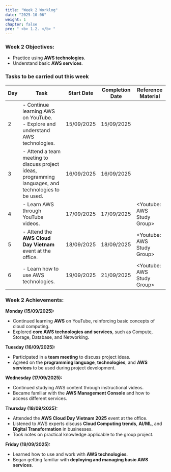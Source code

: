 ```yaml
---
title: "Week 2 Worklog"
date: "2025-10-06"
weight: 1
chapter: false
pre: " <b> 1.2. </b> "
---
```


### Week 2 Objectives:

* Practice using **AWS technologies**.
* Understand basic **AWS services**.

### Tasks to be carried out this week
| Day | Task                                                                                                      | Start Date   | Completion Date | Reference Material         |
| --- |-----------------------------------------------------------------------------------------------------------|--------------|-----------------|----------------------------|
| 2   | - Continue learning AWS on YouTube. <br> - Explore and understand AWS technologies.                       | 15/09/2025   | 15/09/2025      |                            |
| 3   | - Attend a team meeting to discuss project ideas, programming languages, and technologies to be used.     | 16/09/2025   | 16/09/2025      |                            |
| 4   | - Learn AWS through YouTube videos.                                                                       | 17/09/2025   | 17/09/2025      | <Youtube: AWS Study Group> |
| 5   | - Attend the **AWS Cloud Day Vietnam** event at the office.                                               | 18/09/2025   | 18/09/2025      | <Youtube: AWS Study Group> |
| 6   | - Learn how to use AWS technologies.                                                                      | 19/09/2025   | 21/09/2025      | <Youtube: AWS Study Group> |

### Week 2 Achievements:

**Monday (15/09/2025):**
   - Continued learning **AWS** on YouTube, reinforcing basic concepts of cloud computing.
   - Explored **core AWS technologies and services**, such as Compute, Storage, Database, and Networking.

**Tuesday (16/09/2025):**
   - Participated in a **team meeting** to discuss project ideas.
   - Agreed on the **programming language**, **technologies**, and **AWS services** to be used during project development.

**Wednesday (17/09/2025):**
   - Continued studying AWS content through instructional videos.
   - Became familiar with the **AWS Management Console** and how to access different services.

**Thursday (18/09/2025):**
   - Attended the **AWS Cloud Day Vietnam 2025** event at the office.
   - Listened to AWS experts discuss **Cloud Computing trends**, **AI/ML**, and **Digital Transformation** in businesses.
   - Took notes on practical knowledge applicable to the group project.

**Friday (19/09/2025):**
   - Learned how to use and work with **AWS technologies**.
   - Began getting familiar with **deploying and managing basic AWS services**.